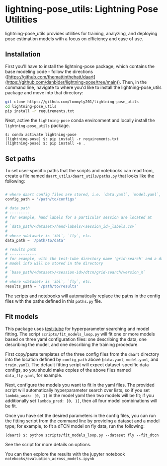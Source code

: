 # lightning-pose_utils: Lightning Pose Utilities

lightning-pose_utils provides utilities for training, analyzing, and deploying pose estimation models with a focus on efficiency and ease of use.

## Installation

First you'll have to install the lightning-pose package, which contains the base modeling code - follow the directions ([https://github.com/themattinthehatt/daart](https://github.com/danbider/lightning-pose/tree/main)). Then, in the command line, navigate to where you'd like to install the lightning-pose_utils package and move into that directory:

```bash
git clone https://github.com/tommyly201/lightning-pose_utils
cd lightning-pose_utils
pip install -r requirements.txt
```

Next, active the `lightning-pose` conda environment and locally install the `lightning-pose_utils` package.

```
$: conda activate lightning-pose
(lightning-pose) $: pip install -r requirements.txt
(lightning-pose) $: pip install -e .
```

## Set paths

To set user-specific paths that the scripts and notebooks can read from, create a file named
`daart_utils/daart_utils/paths.py` that looks like the following:

```python

# where daart config files are stored, i.e. `data.yaml`, `model.yaml`, and `train.yaml`
config_path = '/path/to/configs'

# data path
# ---------
# for example, hand labels for a particular session are located at
#
# `data_path/<dataset>/hand-labels/<session_id>_labels.csv`
#
# where <dataset> is `ibl`, `fly`, etc.
data_path = '/path/to/data'

# results path
# ------------
# for example, with the test-tube directory name 'grid-search' and a dtcn model,
# model info will be stored in the directory
#
# `base_path/<dataset>/<session-id>/dtcn/grid-search/version_X`
#
# where <dataset> is `ibl`, `fly`, etc.
results_path = '/path/to/results'

```

The scripts and notebooks will automatically replace the paths in the config files with the paths
defined in this `paths.py` file.


## Fit models

This package uses [test-tube](https://williamfalcon.github.io/test-tube/) for hyperparameter 
searching and model fitting. The script `scripts/fit_models_loop.py` will fit one or more models 
based on three yaml configuration files: one describing the data, one describing the model, and one 
describing the training procedure.
 
First copy/paste templates of the three config files from the `daart` directory into the location
defined by `config_path` above (`data.yaml`, `model.yaml`, and `train.yaml`). The default fitting 
script will expect dataset-specific data configs, so you should make copies of the above
files named `data_fly.yaml`, for example.

Next, configure the models you want to fit in the yaml files. The provided script will 
automatically hyperparameter search over lists, so if you set `lambda_weak: [0, 1]` in the model yaml
then two models will be fit; if you additionally set `lambda_pred: [0, 1]`, then all four model
combinations will be fit.

Once you have set the desired parameters in the config files, you can run the fitting script from 
the command line by providing a dataset and a model type; for example, to fit a dTCN model on fly 
data, run the following:

```
(daart) $: python scripts/fit_models_loop.py --dataset fly --fit_dtcn
```

See the script for more details on options.

You can then explore the results with the jupyter notebook 
`notebooks/evaluation_across_models.ipynb`
